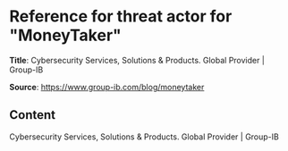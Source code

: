 # Reference for threat actor for "MoneyTaker"

**Title**: Cybersecurity Services, Solutions & Products. Global Provider | Group-IB

**Source**: https://www.group-ib.com/blog/moneytaker

## Content






Cybersecurity Services, Solutions & Products. Global Provider | Group-IB
























